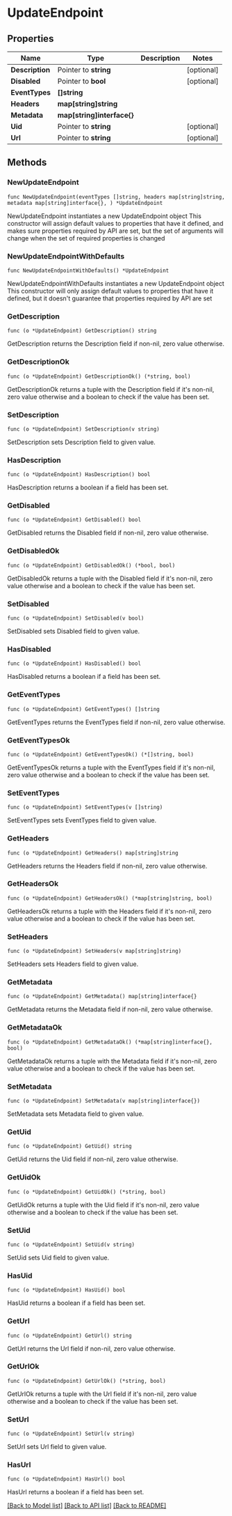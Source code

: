 # UpdateEndpoint

## Properties

Name | Type | Description | Notes
------------ | ------------- | ------------- | -------------
**Description** | Pointer to **string** |  | [optional] 
**Disabled** | Pointer to **bool** |  | [optional] 
**EventTypes** | **[]string** |  | 
**Headers** | **map[string]string** |  | 
**Metadata** | **map[string]interface{}** |  | 
**Uid** | Pointer to **string** |  | [optional] 
**Url** | Pointer to **string** |  | [optional] 

## Methods

### NewUpdateEndpoint

`func NewUpdateEndpoint(eventTypes []string, headers map[string]string, metadata map[string]interface{}, ) *UpdateEndpoint`

NewUpdateEndpoint instantiates a new UpdateEndpoint object
This constructor will assign default values to properties that have it defined,
and makes sure properties required by API are set, but the set of arguments
will change when the set of required properties is changed

### NewUpdateEndpointWithDefaults

`func NewUpdateEndpointWithDefaults() *UpdateEndpoint`

NewUpdateEndpointWithDefaults instantiates a new UpdateEndpoint object
This constructor will only assign default values to properties that have it defined,
but it doesn't guarantee that properties required by API are set

### GetDescription

`func (o *UpdateEndpoint) GetDescription() string`

GetDescription returns the Description field if non-nil, zero value otherwise.

### GetDescriptionOk

`func (o *UpdateEndpoint) GetDescriptionOk() (*string, bool)`

GetDescriptionOk returns a tuple with the Description field if it's non-nil, zero value otherwise
and a boolean to check if the value has been set.

### SetDescription

`func (o *UpdateEndpoint) SetDescription(v string)`

SetDescription sets Description field to given value.

### HasDescription

`func (o *UpdateEndpoint) HasDescription() bool`

HasDescription returns a boolean if a field has been set.

### GetDisabled

`func (o *UpdateEndpoint) GetDisabled() bool`

GetDisabled returns the Disabled field if non-nil, zero value otherwise.

### GetDisabledOk

`func (o *UpdateEndpoint) GetDisabledOk() (*bool, bool)`

GetDisabledOk returns a tuple with the Disabled field if it's non-nil, zero value otherwise
and a boolean to check if the value has been set.

### SetDisabled

`func (o *UpdateEndpoint) SetDisabled(v bool)`

SetDisabled sets Disabled field to given value.

### HasDisabled

`func (o *UpdateEndpoint) HasDisabled() bool`

HasDisabled returns a boolean if a field has been set.

### GetEventTypes

`func (o *UpdateEndpoint) GetEventTypes() []string`

GetEventTypes returns the EventTypes field if non-nil, zero value otherwise.

### GetEventTypesOk

`func (o *UpdateEndpoint) GetEventTypesOk() (*[]string, bool)`

GetEventTypesOk returns a tuple with the EventTypes field if it's non-nil, zero value otherwise
and a boolean to check if the value has been set.

### SetEventTypes

`func (o *UpdateEndpoint) SetEventTypes(v []string)`

SetEventTypes sets EventTypes field to given value.


### GetHeaders

`func (o *UpdateEndpoint) GetHeaders() map[string]string`

GetHeaders returns the Headers field if non-nil, zero value otherwise.

### GetHeadersOk

`func (o *UpdateEndpoint) GetHeadersOk() (*map[string]string, bool)`

GetHeadersOk returns a tuple with the Headers field if it's non-nil, zero value otherwise
and a boolean to check if the value has been set.

### SetHeaders

`func (o *UpdateEndpoint) SetHeaders(v map[string]string)`

SetHeaders sets Headers field to given value.


### GetMetadata

`func (o *UpdateEndpoint) GetMetadata() map[string]interface{}`

GetMetadata returns the Metadata field if non-nil, zero value otherwise.

### GetMetadataOk

`func (o *UpdateEndpoint) GetMetadataOk() (*map[string]interface{}, bool)`

GetMetadataOk returns a tuple with the Metadata field if it's non-nil, zero value otherwise
and a boolean to check if the value has been set.

### SetMetadata

`func (o *UpdateEndpoint) SetMetadata(v map[string]interface{})`

SetMetadata sets Metadata field to given value.


### GetUid

`func (o *UpdateEndpoint) GetUid() string`

GetUid returns the Uid field if non-nil, zero value otherwise.

### GetUidOk

`func (o *UpdateEndpoint) GetUidOk() (*string, bool)`

GetUidOk returns a tuple with the Uid field if it's non-nil, zero value otherwise
and a boolean to check if the value has been set.

### SetUid

`func (o *UpdateEndpoint) SetUid(v string)`

SetUid sets Uid field to given value.

### HasUid

`func (o *UpdateEndpoint) HasUid() bool`

HasUid returns a boolean if a field has been set.

### GetUrl

`func (o *UpdateEndpoint) GetUrl() string`

GetUrl returns the Url field if non-nil, zero value otherwise.

### GetUrlOk

`func (o *UpdateEndpoint) GetUrlOk() (*string, bool)`

GetUrlOk returns a tuple with the Url field if it's non-nil, zero value otherwise
and a boolean to check if the value has been set.

### SetUrl

`func (o *UpdateEndpoint) SetUrl(v string)`

SetUrl sets Url field to given value.

### HasUrl

`func (o *UpdateEndpoint) HasUrl() bool`

HasUrl returns a boolean if a field has been set.


[[Back to Model list]](../README.md#documentation-for-models) [[Back to API list]](../README.md#documentation-for-api-endpoints) [[Back to README]](../README.md)


